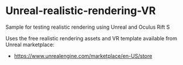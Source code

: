 # Unreal-realistic-rendering-VR
Sample for testing realistic rendering using Unreal and Oculus Rift S

Uses the free realistic rendering assets and VR template available from Unreal marketplace:
- https://www.unrealengine.com/marketplace/en-US/store
